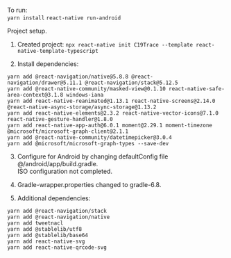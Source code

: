 To run:  
`yarn install` `react-native run-android` 


Project setup.  

1. Created project:  `npx react-native init C19Trace --template react-native-template-typescript`


2. Install dependencies:  
```
yarn add @react-navigation/native@5.8.8 @react-navigation/drawer@5.11.1 @react-navigation/stack@5.12.5
yarn add @react-native-community/masked-view@0.1.10 react-native-safe-area-context@3.1.8 windows-iana
yarn add react-native-reanimated@1.13.1 react-native-screens@2.14.0 @react-native-async-storage/async-storage@1.13.2
yarn add react-native-elements@2.3.2 react-native-vector-icons@7.1.0 react-native-gesture-handler@1.8.0
yarn add react-native-app-auth@6.0.1 moment@2.29.1 moment-timezone @microsoft/microsoft-graph-client@2.1.1
yarn add @react-native-community/datetimepicker@3.0.4 
yarn add @microsoft/microsoft-graph-types --save-dev
```

3. Configure for Android by changing defaultConfig file @/android/app/build.gradle.  
ISO configuration not completed.

4. Gradle-wrapper.properties changed to gradle-6.8.  

5. Additional dependencies:  
```
yarn add @react-navigation/stack  
yarn add @react-navigation/native  
yarn add tweetnacl  
yarn add @stablelib/utf8  
yarn add @stablelib/base64  
yarn add react-native-svg  
yarn add react-native-qrcode-svg  
```
